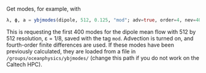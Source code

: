 Get modes, for example, with
```julia
λ, ϕ, a = ybjmodes(dipole, 512, 0.125, "mod"; adv=true, order=4, nev=400);
```
This is requesting the first 400 modes for the dipole mean flow with 512 by 512 resolution, ε = 1/8, saved with the tag `mod`. Advection is turned on, and fourth-order finite differences are used. If these modes have been previously calculated, they are loaded from a file in `/groups/oceanphysics/ybjmodes/` (change this path if you do not work on the Caltech HPC).
